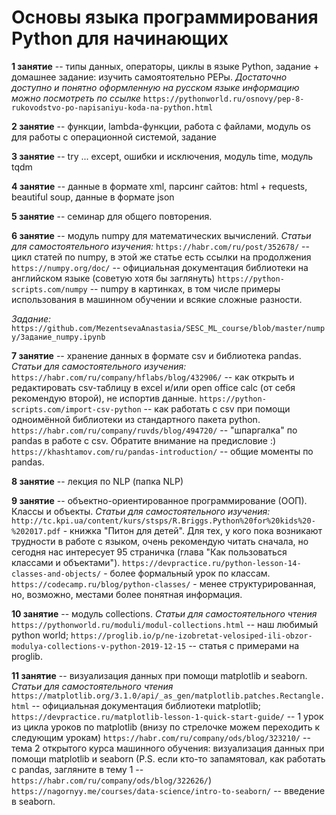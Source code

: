 # Основы языка программирования Python для начинающих


**1 занятие** -- типы данных, операторы, циклы в языке Python, задание + домашнее задание: изучить самоятоятельно PEPы. 
_Достаточно доступно и понятно оформленную на русском языке информацию можно посмотреть по ссылке_ `https://pythonworld.ru/osnovy/pep-8-rukovodstvo-po-napisaniyu-koda-na-python.html` 
  
**2 занятие** -- функции, lambda-функции, работа с файлами, модуль os для работы с операционной системой, задание

**3 занятие** -- try ... except, ошибки и исключения, модуль time, модуль tqdm

**4 занятие** -- данные в формате xml, парсинг сайтов: html + requests, beautiful soup, данные в формате json

**5 занятие** -- семинар для общего повторения.

**6 занятие** -- модуль numpy для математических вычислений. 
_Статьи для самостоятельного изучения:_ 
`https://habr.com/ru/post/352678/` -- цикл статей по numpy, в этой же статье есть ссылки на продолжения
`https://numpy.org/doc/` -- официальная документация библиотеки на английском языке (советую хотя бы заглянуть)
`https://python-scripts.com/numpy` -- numpy в картинках, в том числе примеры использования в машинном обучении и всякие сложные разности.

_Задание:_ `https://github.com/MezentsevaAnastasia/SESC_ML_course/blob/master/numpy/Задание_numpy.ipynb`

**7 занятие** -- хранение данных в формате csv и библиотека pandas.
_Статьи для самостоятельного изучения:_
`https://habr.com/ru/company/hflabs/blog/432906/` -- как открыть и редактировать csv-таблицу в excel и/или open office calc (от себя рекомендую второй), не испортив данные.
`https://python-scripts.com/import-csv-python` -- как работать с csv при помощи одноимённой библиотеки из стандартного пакета python.
`https://habr.com/ru/company/ruvds/blog/494720/` -- "шпаргалка" по pandas в работе с csv. Обратите внимание на предисловие :)
`https://khashtamov.com/ru/pandas-introduction/` -- общие моменты по pandas.

**8 занятие** -- лекция по NLP (папка NLP)

**9 занятие** -- объектно-ориентированное программирование (ООП). Классы и объекты. 
_Статьи для самостоятельного изучения:_
`http://tc.kpi.ua/content/kurs/stsps/R.Briggs.Python%20for%20kids%20-%202017.pdf` - книжка "Питон для детей". Для тех, у кого пока возникают трудности в работе с языком, очень рекомендую читать сначала, но сегодня нас интересует 95 страничка (глава "Как пользоваться классами и объектами").
`https://devpractice.ru/python-lesson-14-classes-and-objects/` - более формальный урок по классам.
`https://codecamp.ru/blog/python-classes/` - менее структурированная, но, возможно, местами более понятная информация.

**10 занятие** -- модуль collections. 
_Статьи для самостоятельного чтения_
`https://pythonworld.ru/moduli/modul-collections.html` -- наш любимый python world;
`https://proglib.io/p/ne-izobretat-velosiped-ili-obzor-modulya-collections-v-python-2019-12-15` -- статья с примерами на proglib.

**11 занятие** -- визуализация данных при помощи matplotlib и seaborn.
_Статьи для самостоятельного чтения_
`https://matplotlib.org/3.1.0/api/_as_gen/matplotlib.patches.Rectangle.html` -- официальная документация библиотеки matplotlib;
`https://devpractice.ru/matplotlib-lesson-1-quick-start-guide/` -- 1 урок из цикла уроков по matplotlib (внизу по стрелочке можем переходить к следующим урокам)
`https://habr.com/ru/company/ods/blog/323210/` -- тема 2 открытого курса машинного обучения: визуализация данных при помощи matplotlib и seaborn (P.S. если кто-то запамятовал, как работать с pandas, загляните в тему 1 -- `https://habr.com/ru/company/ods/blog/322626/`)
`https://nagornyy.me/courses/data-science/intro-to-seaborn/` -- введение в seaborn.

